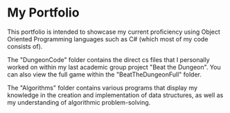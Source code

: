 # My Portfolio

This portfolio is intended to showcase my current proficiency using Object Oriented Programming languages such as C# (which most of my code consists of).

The "DungeonCode" folder contains the direct cs files that I personally worked on within my last academic group project "Beat the Dungeon". You can also view the full game within the "BeatTheDungeonFull" folder.

The "Algorithms" folder contains various programs that display my knowledge in the creation and implementation of data structures, as well as my understanding of algorithmic problem-solving.
